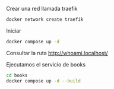 
Crear una red llamada traefik

```sh
docker network create traefik
```

Iniciar 

```sh
docker compose up -d
```

Consultar la ruta
http://whoami.localhost/

Ejecutamos el servicio de books 

```sh
cd books
docker compose up -d --build
```